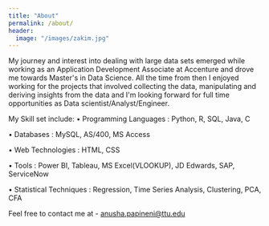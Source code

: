 ```yaml
---
title: "About"
permalink: /about/
header:
  image: "/images/zakim.jpg"
---
```


My journey and interest into dealing with large data sets emerged while working as an Application Development Associate at Accenture and drove me towards Master's in Data Science. All the time from then I enjoyed working for the projects that involved collecting the data, manipulating and deriving insights from the data and I'm looking forward for full time opportunities as Data scientist/Analyst/Engineer.

My Skill set include:
• Programming Languages : Python, R, SQL, Java, C

• Databases : MySQL, AS/400, MS Access

• Web Technologies : HTML, CSS

• Tools : Power BI, Tableau, MS Excel(VLOOKUP), JD Edwards, SAP, ServiceNow

• Statistical Techniques : Regression, Time Series Analysis, Clustering, PCA, CFA


Feel free to contact me at - anusha.papineni@ttu.edu 
